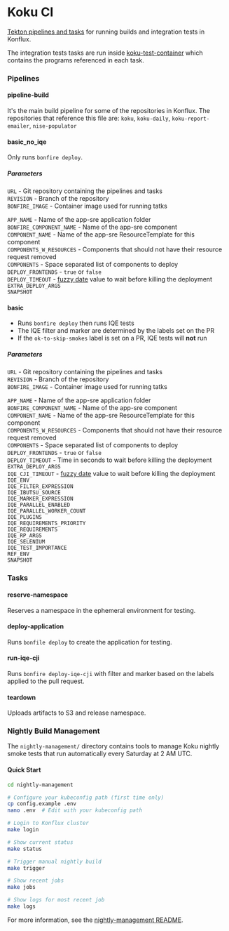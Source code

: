 # Koku CI #

[Tekton pipelines and tasks] for running builds and integration tests in Konflux.

The integration tests tasks are run inside [koku-test-container] which contains the programs referenced in each task.

### Pipelines ###

#### pipeline-build ####

It's the main build pipeline for some of the repositories in Konflux. The repositories that reference this file are: `koku`, `koku-daily`, `koku-report-emailer`, `nise-populator` 

#### basic_no_iqe ####

Only runs `bonfire deploy`.

##### Parameters #####

`URL` - Git repository containing the pipelines and tasks<br/>
`REVISION` - Branch of the repository<br/>
`BONFIRE_IMAGE` - Container image used for running tatks<br/>

`APP_NAME` - Name of the app-sre application folder<br/>
`BONFIRE_COMPONENT_NAME` - Name of the app-sre component <br/>
`COMPONENT_NAME` - Name of the app-sre ResourceTemplate for this component<br/>
`COMPONENTS_W_RESOURCES` - Components that should not have their resource request removed<br/>
`COMPONENTS` - Space separated list of components to deploy<br/>
`DEPLOY_FRONTENDS` - `true` or `false`<br/>
`DEPLOY_TIMEOUT` - [fuzzy date] value to wait before killing the deployment<br/>
`EXTRA_DEPLOY_ARGS`<br/>
`SNAPSHOT`<br/>

#### basic ####

- Runs `bonfire deploy` then runs IQE tests
- The IQE filter and marker are determined by the labels set on the PR
- If the `ok-to-skip-smokes` label is set on a PR, IQE tests will **not** run

##### Parameters #####

`URL` - Git repository containing the pipelines and tasks<br/>
`REVISION` - Branch of the repository<br/>
`BONFIRE_IMAGE` - Container image used for running tatks<br/>

`APP_NAME` - Name of the app-sre application folder<br/>
`BONFIRE_COMPONENT_NAME` - Name of the app-sre component <br/>
`COMPONENT_NAME` - Name of the app-sre ResourceTemplate for this component<br/>
`COMPONENTS_W_RESOURCES` - Components that should not have their resource request removed<br/>
`COMPONENTS` - Space separated list of components to deploy<br/>
`DEPLOY_FRONTENDS` - `true` or `false`<br/>
`DEPLOY_TIMEOUT` - Time in seconds to wait before killing the deployment<br/>
`EXTRA_DEPLOY_ARGS`<br/>
`IQE_CJI_TIMEOUT` - [fuzzy date] value to wait before killing the deployment<br/>
`IQE_ENV`<br/>
`IQE_FILTER_EXPRESSION`<br/>
`IQE_IBUTSU_SOURCE`<br/>
`IQE_MARKER_EXPRESSION`<br/>
`IQE_PARALLEL_ENABLED`<br/>
`IQE_PARALLEL_WORKER_COUNT`<br/>
`IQE_PLUGINS`<br/>
`IQE_REQUIREMENTS_PRIORITY`<br/>
`IQE_REQUIREMENTS`<br/>
`IQE_RP_ARGS`<br/>
`IQE_SELENIUM`<br/>
`IQE_TEST_IMPORTANCE`<br/>
`REF_ENV`<br/>
`SNAPSHOT`<br/>

### Tasks ###

#### reserve-namespace ####

Reserves a namespace in the ephemeral environment for testing.


#### deploy-application ####

Runs `bonfile deploy` to create the application for testing.


#### run-iqe-cji ####

Runs `bonfire deploy-iqe-cji` with filter and marker based on the labels applied to the pull request.


#### teardown ####

Uploads artifacts to S3 and release namespace.

### Nightly Build Management ###

The `nightly-management/` directory contains tools to manage Koku nightly smoke tests that run automatically every Saturday at 2 AM UTC.

#### Quick Start ####

```bash
cd nightly-management

# Configure your kubeconfig path (first time only)
cp config.example .env
nano .env  # Edit with your kubeconfig path

# Login to Konflux cluster
make login

# Show current status
make status

# Trigger manual nightly build
make trigger

# Show recent jobs
make jobs

# Show logs for most recent job
make logs
```

For more information, see the [nightly-management README](nightly-management/README.md).


[Tekton pipelines and tasks]: https://tekton.dev/docs/pipelines/
[koku]: https://github.com/project-koku/koku
[koku-test-container]: https://github.com/project-koku/koku-test-container
[fuzzy date]: https://pypi.org/project/fuzzy-date/

